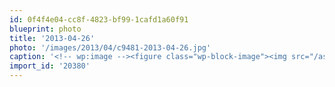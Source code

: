 ```yaml
---
id: 0f4f4e04-cc8f-4823-bf99-1cafd1a60f91
blueprint: photo
title: '2013-04-26'
photo: '/images/2013/04/c9481-2013-04-26.jpg'
caption: '<!-- wp:image --><figure class="wp-block-image"><img src="/assets/images/2013/04/c9481-2013-04-26.jpg" /></figure><!-- /wp:image --><!-- wp:paragraph --><p>Sending some sparkles to my @freshgrade friends</p><!-- /wp:paragraph -->'
import_id: '20380'
---
```

